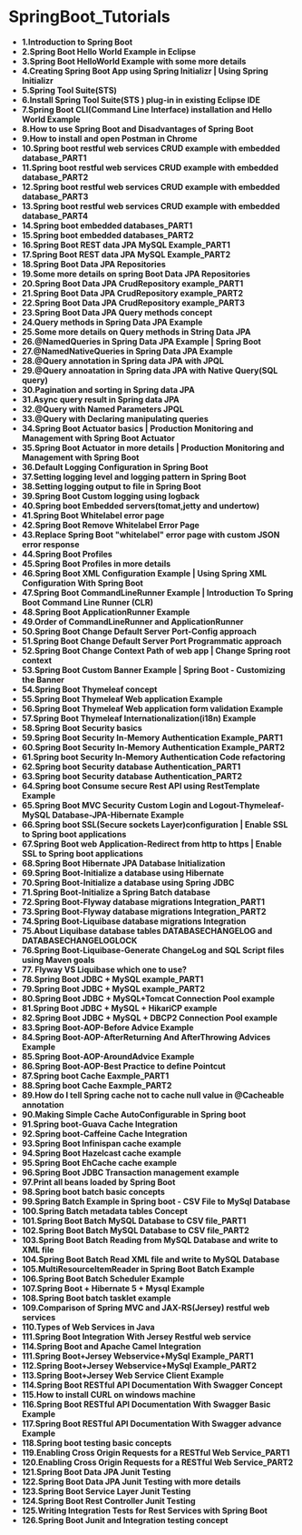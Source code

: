 # SpringBoot_Tutorials

* **1.Introduction to Spring Boot**
* **2.Spring Boot Hello World Example in Eclipse**
* **3.Spring Boot HelloWorld Example with some more details**
* **4.Creating Spring Boot App using Spring Initializr | Using Spring Initializr**
* **5.Spring Tool Suite(STS)**
* **6.Install Spring Tool Suite(STS ) plug-in in existing Eclipse IDE**
* **7.Spring Boot CLI(Command Line Interface) installation and Hello World Example**
* **8.How to use Spring Boot and Disadvantages of Spring Boot**
* **9.How to install and open Postman in Chrome**
* **10.Spring boot restful web services CRUD example with embedded database_PART1**
* **11.Spring boot restful web services CRUD example with embedded database_PART2**
* **12.Spring boot restful web services CRUD example with embedded database_PART3**
* **13.Spring boot restful web services CRUD example with embedded database_PART4**
* **14.Spring boot embedded databases_PART1**
* **15.Spring boot embedded databases_PART2**
* **16.Spring Boot REST data JPA MySQL Example_PART1**
* **17.Spring Boot REST data JPA MySQL Example_PART2**
* **18.Spring Boot Data JPA Repositories**
* **19.Some more details on spring Boot Data JPA Repositories**
* **20.Spring Boot Data JPA CrudRepository example_PART1**
* **21.Spring Boot Data JPA CrudRepository example_PART2**
* **22.Spring Boot Data JPA CrudRepository example_PART3**
* **23.Spring Boot Data JPA Query methods concept**
* **24.Query methods in Spring Data JPA Example**
* **25.Some more details on Query methods in String Data JPA**
* **26.@NamedQueries in Spring Data JPA Example | Spring Boot**
* **27.@NamedNativeQueries in Spring Data JPA Example**
* **28.@Query annotation in Spring data JPA with JPQL**
* **29.@Query annoatation in Spring data JPA with Native Query(SQL query)**
* **30.Pagination and sorting in Spring data JPA**
* **31.Async query result in Spring data JPA**
* **32.@Query with Named Parameters JPQL**
* **33.@Query with Declaring manipulating queries**
* **34.Spring Boot Actuator basics | Production Monitoring and Management with Spring Boot Actuator**
* **35.Spring Boot Actuator in more details | Production Monitoring and Management with Spring Boot**
* **36.Default Logging Configuration in Spring Boot**
* **37.Setting logging level and logging pattern in Spring Boot**
* **38.Setting logging output to file in Spring Boot**
* **39.Spring Boot Custom logging using logback**
* **40.Spring boot Embedded servers(tomat,jetty and undertow)**
* **41.Spring Boot Whitelabel error page**
* **42.Spring Boot Remove Whitelabel Error Page**
* **43.Replace Spring Boot "whitelabel" error page with custom JSON error response**
* **44.Spring Boot Profiles**
* **45.Spring Boot Profiles in more details**
* **46.Spring Boot XML Configuration Example | Using Spring XML Configuration With Spring Boot**
* **47.Spring Boot CommandLineRunner Example | Introduction To Spring Boot Command Line Runner (CLR)**
* **48.Spring Boot ApplicationRunner Example**
* **49.Order of CommandLineRunner and ApplicationRunner**
* **50.Spring Boot Change Default Server Port-Config approach**
* **51.Spring Boot Change Default Server Port Programmatic approach**
* **52.Spring Boot Change Context Path of web app | Change Spring root context**
* **53.Spring Boot Custom Banner Example | Spring Boot - Customizing the Banner**
* **54.Spring Boot Thymeleaf concept**
* **55.Spring Boot Thymeleaf Web application Example**
* **56.Spring Boot Thymeleaf Web application form validation Example**
* **57.Spring Boot Thymeleaf Internationalization(i18n) Example**
* **58.Spring Boot Security basics**
* **59.Spring Boot Security In-Memory Authentication Example_PART1**
* **60.Spring Boot Security In-Memory Authentication Example_PART2**
* **61.Spring boot Security In-Memory Authentication Code refactoring**
* **62.Spring boot Security database Authentication_PART1**
* **63.Spring boot Security database Authentication_PART2**
* **64.Spring boot Consume secure Rest API using RestTemplate Example**
* **65.Spring Boot MVC Security Custom Login and Logout-Thymeleaf-MySQL Database-JPA-Hibernate Example**
* **66.Spring boot SSL(Secure sockets Layer)configuration | Enable SSL to Spring boot applications**
* **67.Spring Boot web Application-Redirect from http to https | Enable SSL to Spring boot applications**
* **68.Spring Boot Hibernate JPA Database Initialization**
* **69.Spring Boot-Initialize a database using Hibernate**
* **70.Spring Boot-Initialize a database using Spring JDBC**
* **71.Spring Boot-Initialize a Spring Batch database**
* **72.Spring Boot-Flyway database migrations Integration_PART1**
* **73.Spring Boot-Flyway database migrations Integration_PART2**
* **74.Spring Boot-Liquibase database migrations Integration**
* **75.About Liquibase database tables DATABASECHANGELOG and DATABASECHANGELOGLOCK**
* **76.Spring Boot-Liquibase-Generate ChangeLog and SQL Script files using Maven goals**
* **77. Flyway VS Liquibase which one to use?**
* **78.Spring Boot JDBC + MySQL example_PART1**
* **79.Spring Boot JDBC + MySQL example_PART2**
* **80.Spring Boot JDBC + MySQL+Tomcat Connection Pool example**
* **81.Spring Boot JDBC + MySQL + HikariCP example**
* **82.Spring Boot JDBC + MySQL + DBCP2 Connection Pool example**
* **83.Spring Boot-AOP-Before Advice Example**
* **84.Spring Boot-AOP-AfterReturning And AfterThrowing Advices Example**
* **85.Spring Boot-AOP-AroundAdvice Example**
* **86.Spring Boot-AOP-Best Practice to define Pointcut**
* **87.Spring boot Cache Eaxmple_PART1**
* **88.Spring boot Cache Eaxmple_PART2**
* **89.How do I tell Spring cache not to cache null value in @Cacheable annotation**
* **90.Making Simple Cache AutoConfigurable in Spring boot**
* **91.Spring boot-Guava Cache Integration**
* **92.Spring boot-Caffeine Cache Integration**
* **93.Spring Boot Infinispan cache example**
* **94.Spring Boot Hazelcast cache example**
* **95.Spring Boot EhCache cache example**
* **96.Spring Boot JDBC Transaction management example**
* **97.Print all beans loaded by Spring Boot**
* **98.Spring boot batch basic concepts**
* **99.Spring Batch Example in Spring boot - CSV File to MySql Database**
* **100.Spring Batch metadata tables Concept**
* **101.Spring Boot Batch MySQL Database to CSV file_PART1**
* **102.Spring Boot Batch MySQL Database to CSV file_PART2**
* **103.Spring Boot Batch Reading from MySQL Database and write to XML file**
* **104.Spring Boot Batch Read XML file and write to MySQL Database**
* **105.MultiResourceItemReader in Spring Boot Batch Example**
* **106.Spring Boot Batch Scheduler Example**
* **107.Spring Boot + Hibernate 5 + Mysql Example**
* **108.Spring Boot batch tasklet example**
* **109.Comparison of Spring MVC and JAX-RS(Jersey) restful web services**
* **110.Types of Web Services in Java**
* **111.Spring Boot Integration With Jersey Restful web service**
* **114.Spring Boot and Apache Camel Integration**
* **111.Spring Boot+Jersey Webservice+MySql Example_PART1**
* **112.Spring Boot+Jersey Webservice+MySql Example_PART2**
* **113.Spring Boot+Jersey Web Service Client Example**
* **114.Spring Boot RESTful API Documentation With Swagger Concept**
* **115.How to install CURL on windows machine**
* **116.Spring Boot RESTful API Documentation With Swagger Basic Example**
* **117.Spring Boot RESTful API Documentation With Swagger advance Example**
* **118.Spring boot testing basic concepts**
* **119.Enabling Cross Origin Requests for a RESTful Web Service_PART1**
* **120.Enabling Cross Origin Requests for a RESTful Web Service_PART2**
* **121.Spring Boot Data JPA Junit Testing**
* **122.Spring Boot Data JPA Junit Testing with more details**
* **123.Spring Boot Service Layer Junit Testing**
* **124.Spring Boot Rest Controller Junit Testing**
* **125.Writing Integration Tests for Rest Services with Spring Boot**
* **126.Spring Boot Junit and Integration testing concept**
